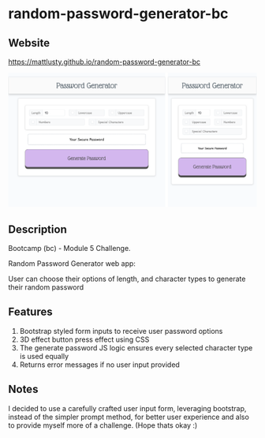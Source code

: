 # random-password-generator-bc

## Website

https://mattlusty.github.io/random-password-generator-bc

![Website Screenshot](images/screenshot.png)

## Description

Bootcamp (bc) - Module 5 Challenge.

Random Password Generator web app:

User can choose their options of length, and character types to generate their random password

## Features

1. Bootstrap styled form inputs to receive user password options
2. 3D effect button press effect using CSS
3. The generate password JS logic ensures every selected character type is used equally
4. Returns error messages if no user input provided

## Notes

I decided to use a carefully crafted user input form, leveraging bootstrap, instead of the simpler prompt method, for better user experience and also to provide myself more of a challenge. (Hope thats okay :)

